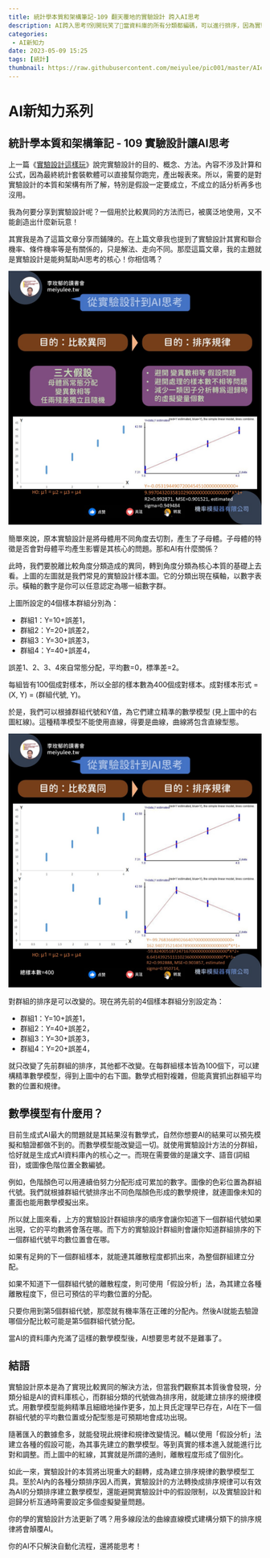 ```yaml
---
title: 統計學本質和架構筆記-109 翻天覆地的實驗設計 跨入AI思考
description: AI跨入思考⁉別開玩笑了🤭當資料庫的所有分類都編碼，可以進行排序，因為實驗設計方法可以幫助分類排序建立數學模型，至於下一個分類可以用貝氏定理找出機率最高的，再加上假設分析和模擬功能。AI思考真的會來到。
categories:
 - AI新知力
date: 2023-05-09 15:25
tags: [統計]
thumbnail: https://raw.githubusercontent.com/meiyulee/pic001/master/AIecon/aistatistc018.JPG
---
```


# AI新知力系列

## 統計學本質和架構筆記 - 109 實驗設計讓AI思考

上一篇《[實驗設計這樣玩](https://meiyulee.github.io/leetalk/2023/05/09/aistat108)》說完實驗設計的目的、概念、方法。內容不涉及計算和公式，因為最終統計套裝軟體可以直接幫你跑完，產出報表來。所以，需要的是對實驗設計的本質和架構有所了解，特別是假設一定要成立，不成立的話分析再多也沒用。

我為何要分享到實驗設計呢？一個用於比較異同的方法而已，被廣泛地使用，又不能創造出什麼新玩意！

其實我是為了這篇文章分享而鋪陳的。在上篇文章我也提到了實驗設計其實和聯合機率、條件機率等是有關係的，只是解法、走向不同。那麼這篇文章，我的主題就是實驗設計是能夠幫助AI思考的核心！你相信嗎？

![](https://raw.githubusercontent.com/meiyulee/pic001/master/AIecon/aistatistc018.JPG)

簡單來說，原本實驗設計是將母體用不同角度去切割，產生了子母體。子母體的特徵是否會對母體平均產生影響是其核心的問題。那和AI有什麼關係？

此時，我們要脫離比較角度分類造成的異同，轉到角度分類為核心本質的基礎上去看。上圖的左圖就是我們常見的實驗設計樣本圖。它的分類出現在橫軸，以數字表示。橫軸的數字是你可以任意認定為哪一組數字群。

上圖所設定的4個樣本群組分別為：

- 群組1：Y=10+誤差1，
- 群組2：Y=20+誤差2，
- 群組3：Y=30+誤差3，
- 群組4：Y=40+誤差4，

誤差1、2、3、4來自常態分配，平均數=0，標準差=2。

每組皆有100個成對樣本，所以全部的樣本數為400個成對樣本。成對樣本形式 = (X, Y) = (群組代號, Y)。

於是，我們可以根據群組代號和Y值，為它們建立精準的數學模型 (見上圖中的右圖紅線)。這種精準模型不能使用直線，得要是曲線，曲線將包含直線型態。

![](https://raw.githubusercontent.com/meiyulee/pic001/master/AIecon/aistatistc019.JPG)

對群組的排序是可以改變的。現在將先前的4個樣本群組分別設定為：

- 群組1：Y=10+誤差1，
- 群組2：Y=40+誤差2，
- 群組3：Y=30+誤差3，
- 群組4：Y=20+誤差4，

就只改變了先前群組的排序，其他都不改變。在每群組樣本皆為100個下，可以建構精準數學模型，得到上圖中的右下圖。數學式相對複雜，但能真實抓出群組平均數的位置和規律。

## 數學模型有什麼用？

目前生成式AI最大的問題就是其結果沒有數學式，自然你想要AI的結果可以預先模擬和驗證都做不到的。而數學模型能改變這一切。就使用實驗設計方法的分群組，恰好就是生成式AI資料庫內的核心之一。而現在需要做的是讓文字、語音(詞組音)，或圖像色階位置全數編號。

例如，色階顏色可以用連續伯努力分配形成可累加的數字。圖像的色彩位置為群組代號。我們就根據群組代號排序出不同色階顏色形成的數學規律，就連圖像未知的畫面也能用數學模擬出來。

所以就上圖來看，上方的實驗設計群組排序的順序會讓你知道下一個群組代號如果出現，它的平均數將會落在哪。而下方的實驗設計群組則會讓你知道群組排序的下一個群組代號平均數位置會在哪。

如果有足夠的下一個群組樣本，就能連其離散程度都抓出來，為整個群組建立分配。

如果不知道下一個群組代號的離散程度，則可使用「假設分析」法，為其建立各種離散程度下，但已可預估的平均數位置的分配。

只要你用到第5個群組代號，那麼就有機率落在正確的分配內。然後AI就能去驗證哪個分配比較可能是第5個群組代號分配。

當AI的資料庫內充滿了這樣的數學模型後，AI想要思考就不是難事了。

## 結語

實驗設計原本是為了實現比較異同的解決方法，但當我們觀察其本質後會發現，分類分組是AI的資料庫核心，而群組分類的代號做為排序用，就能建立排序的規律模式。用數學模型能夠精準且細緻地操作更多，加上貝氏定理早已存在，AI在下一個群組代號的平均數位置或分配型態是可預期地會成功出現。

隨著匯入的數據愈多，就能發現此規律和規律改變情況。輔以使用「假設分析」法建立各種的假設可能，為其事先建立的數學模型。等到真實的樣本進入就能進行比對和調整。而上圖中的紅線，其實就是所謂的通則，離散程度形成了個別化。

如此一來，實驗設計的本質將出現重大的翻轉，成為建立排序規律的數學模型工具。至於AI內的各種分類排序因人而異，實驗設計的方法轉換成排序規律可以有效為AI的分類排序建立數學模型，還能避開實驗設計中的假設限制，以及實驗設計和迴歸分析互通時需要設定多個虛擬變量問題。

你的學的實驗設計方法更新了嗎？用多線段法的曲線直線模式建構分類下的排序規律將會顛覆AI。

你的AI不只解決自動化流程，還將能思考！

